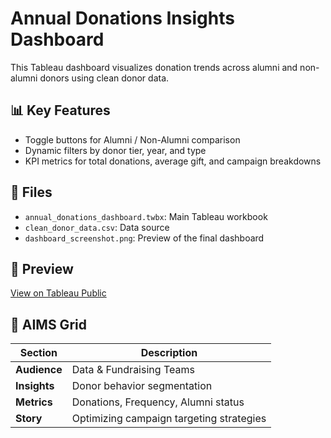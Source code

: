 # Annual Donations Insights Dashboard

This Tableau dashboard visualizes donation trends across alumni and non-alumni donors using clean donor data.

## 📊 Key Features
- Toggle buttons for Alumni / Non-Alumni comparison
- Dynamic filters by donor tier, year, and type
- KPI metrics for total donations, average gift, and campaign breakdowns

## 📁 Files
- `annual_donations_dashboard.twbx`: Main Tableau workbook
- `clean_donor_data.csv`: Data source
- `dashboard_screenshot.png`: Preview of the final dashboard

## 🔗 Preview
[View on Tableau Public](#)

## 🧭 AIMS Grid

| Section       | Description |
|--------------|-------------|
| **Audience** | Data & Fundraising Teams |
| **Insights** | Donor behavior segmentation |
| **Metrics**  | Donations, Frequency, Alumni status |
| **Story**    | Optimizing campaign targeting strategies |
